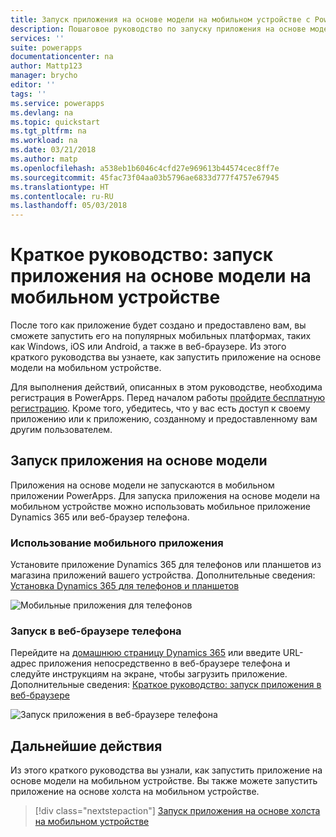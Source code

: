 ```yaml
---
title: Запуск приложения на основе модели на мобильном устройстве с PowerApps | Документы Майкрософт
description: Пошаговое руководство по запуску приложения на основе модели на мобильном устройстве
services: ''
suite: powerapps
documentationcenter: na
author: Mattp123
manager: brycho
editor: ''
tags: ''
ms.service: powerapps
ms.devlang: na
ms.topic: quickstart
ms.tgt_pltfrm: na
ms.workload: na
ms.date: 03/21/2018
ms.author: matp
ms.openlocfilehash: a538eb1b6046c4cfd27e969613b44574cec8ff7e
ms.sourcegitcommit: 45fac73f04aa03b5796ae6833d777f4757e67945
ms.translationtype: HT
ms.contentlocale: ru-RU
ms.lasthandoff: 05/03/2018
---
```

# <a name="quickstart-run-a-model-driven-app-on-a-mobile-device"></a>Краткое руководство: запуск приложения на основе модели на мобильном устройстве

После того как приложение будет создано и предоставлено вам, вы сможете запустить его на популярных мобильных платформах, таких как Windows, iOS или Android, а также в веб-браузере. Из этого краткого руководства вы узнаете, как запустить приложение на основе модели на мобильном устройстве. 

Для выполнения действий, описанных в этом руководстве, необходима регистрация в PowerApps. Перед началом работы [пройдите бесплатную регистрацию](https://web.powerapps.com/signup?redirect=marketing&email=). Кроме того, убедитесь, что у вас есть доступ к своему приложению или к приложению, созданному и предоставленному вам другим пользователем.

## <a name="run-the-model-driven-app"></a>Запуск приложения на основе модели

Приложения на основе модели не запускаются в мобильном приложении PowerApps. Для запуска приложения на основе модели на мобильном устройстве можно использовать мобильное приложение Dynamics 365 или веб-браузер телефона. 

### <a name="use-the-mobile-app"></a>Использование мобильного приложения
Установите приложение Dynamics 365 для телефонов или планшетов из магазина приложений вашего устройства. Дополнительные сведения: [Установка Dynamics 365 для телефонов и планшетов](https://docs.microsoft.com/dynamics365/customer-engagement/mobile-app/install-dynamics-365-for-phones-and-tablets)

 ![Мобильные приложения для телефонов](media/run-app-client-model-driven/mobile-app-for-phone.png)

### <a name="run-in-your-phones-browser"></a>Запуск в веб-браузере телефона
Перейдите на [домашнюю страницу Dynamics 365](https://home.dynamics.com) или введите URL-адрес приложения непосредственно в веб-браузере телефона и следуйте инструкциям на экране, чтобы загрузить приложение. Дополнительные сведения: [Краткое руководство: запуск приложения в веб-браузере](run-app-browser.md)

![Запуск приложения в веб-браузере телефона](media/run-app-client-model-driven/web-browser-on-phone.png)


## <a name="next-steps"></a>Дальнейшие действия
Из этого краткого руководства вы узнали, как запустить приложение на основе модели на мобильном устройстве. Вы также можете запустить приложение на основе холста на мобильном устройстве.

> [!div class="nextstepaction"]
> [Запуск приложения на основе холста на мобильном устройстве](run-app-client.md)